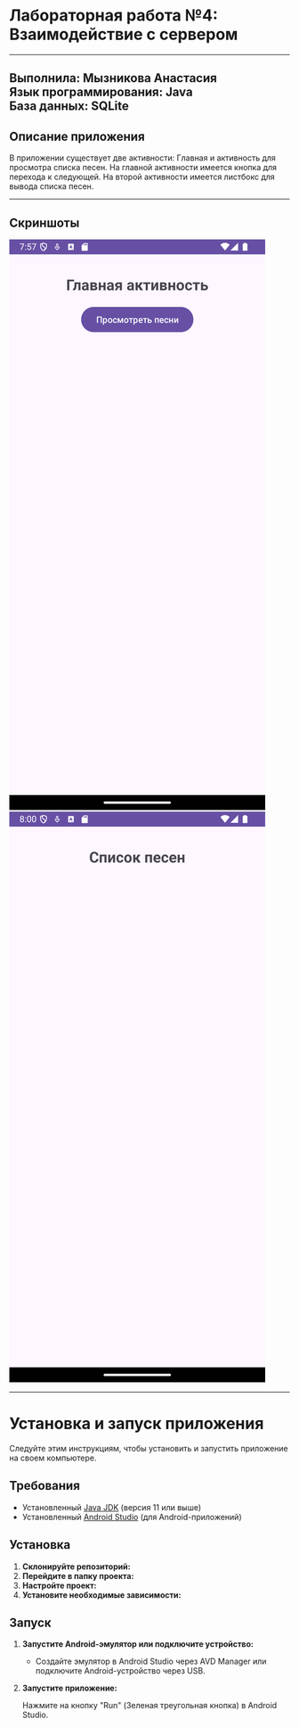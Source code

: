 # Лабораторная работа №4: Взаимодействие с сервером
---
Выполнила: **Мызникова Анастасия**  
Язык программирования: **Java**   
База данных: **SQLite**
---
## Описание приложения
В приложении существует две активности: Главная и активность для просмотра списка песен. 
На главной активности имеется кнопка для перехода к следующей. 
На второй активности имеется листбокс для вывода списка песен.

---
## Скриншоты

![Скриншот страницы 1](screenshots/screen1.png)
![Скриншот страницы 2](screenshots/screen2.png)

---
# Установка и запуск приложения

Следуйте этим инструкциям, чтобы установить и запустить приложение на своем компьютере.

## Требования

- Установленный [Java JDK](https://www.oracle.com/java/technologies/javase-jdk11-downloads.html) (версия 11 или выше)
- Установленный [Android Studio](https://developer.android.com/studio) (для Android-приложений)

## Установка

1. **Склонируйте репозиторий:**
2. **Перейдите в папку проекта:**
3. **Настройте проект:**
4. **Установите необходимые зависимости:**

## Запуск

1. **Запустите Android-эмулятор или подключите устройство:**
    - Создайте эмулятор в Android Studio через AVD Manager или подключите Android-устройство через USB.

2. **Запустите приложение:**

   Нажмите на кнопку "Run" (Зеленая треугольная кнопка) в Android Studio.